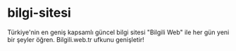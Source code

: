 # bilgi-sitesi
Türkiye'nin en geniş kapsamlı güncel bilgi sitesi "Bilgili Web" ile her gün yeni bir şeyler öğren. Bilgili.web.tr ufkunu genişletir!
